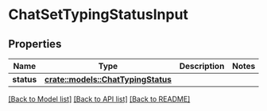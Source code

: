 # ChatSetTypingStatusInput

## Properties

Name | Type | Description | Notes
------------ | ------------- | ------------- | -------------
**status** | [**crate::models::ChatTypingStatus**](ChatTypingStatus.md) |  | 

[[Back to Model list]](../README.md#documentation-for-models) [[Back to API list]](../README.md#documentation-for-api-endpoints) [[Back to README]](../README.md)


